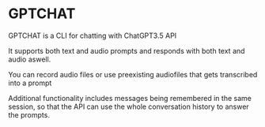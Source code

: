 # GPTCHAT

GPTCHAT is a CLI for chatting with ChatGPT3.5 API

It supports both text and audio prompts and responds with both text and audio aswell.

You can record audio files or use preexisting audiofiles that gets transcribed into a prompt

Additional functionality includes messages being remembered in the same session, so that the API can use the whole conversation history to answer the prompts.

